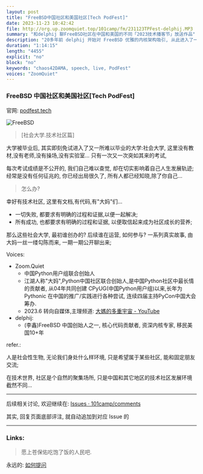 ```yaml
---
layout: post
title: "FreeBSD中国社区和美国社区[Tech PodFest]"
date: 2023-11-23 10:42:42 
file: http://org.up.zoomquiet.top/101camp/fm/231123TPFest-delphij.MP3
summary: "和delphij 聊FreeBSD社区在中国和美国的不同「2023技术播客节」放送作品"
description: "20多年前 delphij 开始对 FreeBSD 优雅的内核架构吸引, 从此进入了一个完全不同的空间, 又历经了中美两国不同的 IT 环境, 对在校和35+程序猿都有什么建议?..."
duration: "1:14:15" 
length: "4455"
explicit: "no" 
block: "no" 
keywords: "chaos42DAMA, speech, live, PodFest"
voices: "ZoomQuiet"
---
```


### FreeBSD 中国社区和美国社区[Tech PodFest]
官网: [podfest.tech](https://podfest.tech/zh-CN)

![FreeBSD](https://ipic.zoomquiet.top/2023-12-05-vlog-chaos42-livintalks.053.jpeg)

> [社会大学.技术社区篇]

大学被毕业后, 其实即刻免试进入了又一所难以毕业的大学:社会大学,
这里没有教材,没有老师,没有操场,没有实验室…
只有一次又一次突如其来的考试, 

每次考试成绩是不公开的, 我们自己难以查觉, 却在切实影响着自己人生发展轨迹;
经常是没有任何征兆的, 你已经出局很久了, 所有人都已经知晓,除了你自己…

> 怎么办?

幸好有技术社区, 这里有文档,有代码,有"大妈"们… 

- 一切失败, 都要求有明确的过程和证据,以便一起解决;
- 所有成功, 也都要求有明确的过程和证据, 以便取信起来成为社区成长的营养;

那么这些社会大学, 最初谁创办的? 后续谁在运营, 如何参与?
一系列真实故事, 由大妈一丝一缕勾陈而来, 一期一期公开聊出来;



Voices:

- Zoom.Quiet
    + 中国Python用户组联合创始人
    + 江湖人称"大妈",Python中国社区联合创始人,是中国Python社区中最长情的贡献者, 从04年共同创建 CPyUG(中国Python用户组)以来,长年为 Pythonic 在中国的推广/实践进行各种尝试, 连续四届主持PyCon中国大会筹办. 
    + 2023.6 转向自媒体,主理频道: [大媽的多重宇宙 - YouTube](https://www.youtube.com/@Chaos42DAMA)
- delphij:
    + (李鑫)FreeBSD 中国创始人之一, 核心代码贡献者, 资深内核专家, 移民美国10+年


refer.:

人是社会性生物, 无论我们身处什么样环境,
只是希望属于某些社区, 能和固定朋友交流;

在技术世界, 社区是个自然的聚集场所,
只是中国和其它地区的技术社区发展环境截然不同...



-------------


后续相关讨论, 欢迎继续在:
[Issues · 101camp/comments](https://github.com/101camp/comments/issues)


其实, 回复页面底部评注, 就自动追加到对应 Issue 的

-------------
### Links: 
> 愿上苍保佑吃饱了饭的人民吧.


永远的: [如何提问](https://gitlab.com/101camp/2py/tasks/wikis/HandBooks/Hb4Ask)








